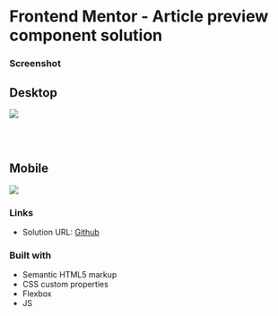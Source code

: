 # Frontend Mentor - Article preview component solution

### Screenshot
<h2>Desktop</h2>

![](./images/Desktop.jpg)

<br><br>

<h2>Mobile</h2>

![](./images/Mobile.jpg)

### Links

- Solution URL: [Github](https://github.com/CodeChd/Article-preview)
### Built with

- Semantic HTML5 markup
- CSS custom properties
- Flexbox
- JS


